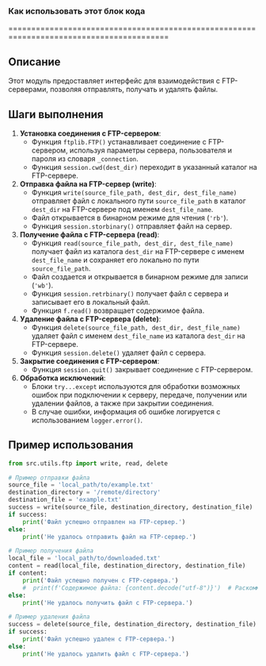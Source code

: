 ### Как использовать этот блок кода
=========================================================================================

Описание
-------------------------
Этот модуль предоставляет интерфейс для взаимодействия с FTP-серверами, позволяя отправлять, получать и удалять файлы.

Шаги выполнения
-------------------------
1. **Установка соединения с FTP-сервером**:
   - Функция `ftplib.FTP()` устанавливает соединение с FTP-сервером, используя параметры сервера, пользователя и пароля из словаря `_connection`.
   - Функция `session.cwd(dest_dir)` переходит в указанный каталог на FTP-сервере.
2. **Отправка файла на FTP-сервер (write)**:
   - Функция `write(source_file_path, dest_dir, dest_file_name)` отправляет файл с локального пути `source_file_path` в каталог `dest_dir` на FTP-сервере под именем `dest_file_name`.
   - Файл открывается в бинарном режиме для чтения (`'rb'`).
   - Функция `session.storbinary()` отправляет файл на сервер.
3. **Получение файла с FTP-сервера (read)**:
   - Функция `read(source_file_path, dest_dir, dest_file_name)` получает файл из каталога `dest_dir` на FTP-сервере с именем `dest_file_name` и сохраняет его локально по пути `source_file_path`.
   - Файл создается и открывается в бинарном режиме для записи (`'wb'`).
   - Функция `session.retrbinary()` получает файл с сервера и записывает его в локальный файл.
   - Функция `f.read()` возвращает содержимое файла.
4. **Удаление файла с FTP-сервера (delete)**:
   - Функция `delete(source_file_path, dest_dir, dest_file_name)` удаляет файл с именем `dest_file_name` из каталога `dest_dir` на FTP-сервере.
   - Функция `session.delete()` удаляет файл с сервера.
5. **Закрытие соединения с FTP-сервером**:
   - Функция `session.quit()` закрывает соединение с FTP-сервером.
6. **Обработка исключений**:
   - Блоки `try...except` используются для обработки возможных ошибок при подключении к серверу, передаче, получении или удалении файлов, а также при закрытии соединения.
   - В случае ошибки, информация об ошибке логируется с использованием `logger.error()`.

Пример использования
-------------------------

```python
from src.utils.ftp import write, read, delete

# Пример отправки файла
source_file = 'local_path/to/example.txt'
destination_directory = '/remote/directory'
destination_file = 'example.txt'
success = write(source_file, destination_directory, destination_file)
if success:
    print('Файл успешно отправлен на FTP-сервер.')
else:
    print('Не удалось отправить файл на FTP-сервер.')

# Пример получения файла
local_file = 'local_path/to/downloaded.txt'
content = read(local_file, destination_directory, destination_file)
if content:
    print('Файл успешно получен с FTP-сервера.')
    #  print(f'Содержимое файла: {content.decode("utf-8")}')  # Раскомментируйте для просмотра содержимого
else:
    print('Не удалось получить файл с FTP-сервера.')

# Пример удаления файла
success = delete(source_file, destination_directory, destination_file)
if success:
    print('Файл успешно удален с FTP-сервера.')
else:
    print('Не удалось удалить файл с FTP-сервера.')